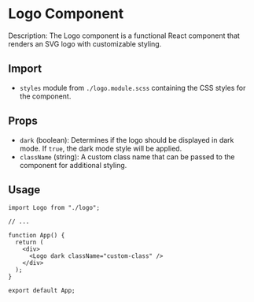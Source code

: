 # Logo Component

Description: The Logo component is a functional React component that renders an SVG logo with customizable styling.

## Import

- `styles` module from `./logo.module.scss` containing the CSS styles for the component.

## Props

- `dark` (boolean): Determines if the logo should be displayed in dark mode. If `true`, the dark mode style will be applied.
- `className` (string): A custom class name that can be passed to the component for additional styling.

## Usage

```
import Logo from "./logo";

// ...

function App() {
  return (
    <div>
      <Logo dark className="custom-class" />
    </div>
  );
}

export default App;
```
